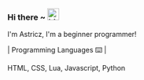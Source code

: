 ### Hi there ~ <img src="https://user-images.githubusercontent.com/1303154/88677602-1635ba80-d120-11ea-84d8-d263ba5fc3c0.gif" width="24px" alt="hi">
I'm Astricz, I'm a beginner programmer!

| Programming Languages ⌨️ |

HTML, CSS, Lua, Javascript, Python
